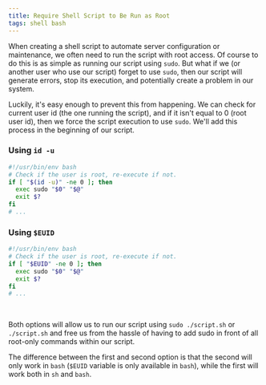 ```yaml
---
title: Require Shell Script to Be Run as Root
tags: shell bash
---
```


When creating a shell script to automate server configuration or maintenance, we often need to run the script with root access. Of course to do this is as simple as running our script using `sudo`. But what if we (or another user who use our script) forget to use `sudo`, then our script will generate errors, stop its execution, and potentially create a problem in our system.

Luckily, it's easy enough to prevent this from happening. We can check for current user id (the one running the script), and if it isn't equal to 0 (root user id), then we force the script execution to use `sudo`. We'll add this process in the beginning of our script.

### Using `id -u`
```bash
#!/usr/bin/env bash
# Check if the user is root, re-execute if not.
if [ "$(id -u)" -ne 0 ]; then
  exec sudo "$0" "$@"
  exit $?
fi
# ...
```

### Using `$EUID`
```bash
#!/usr/bin/env bash
# Check if the user is root, re-execute if not.
if [ "$EUID" -ne 0 ]; then
  exec sudo "$0" "$@"
  exit $?
fi
# ...
```

<br />

Both options will allow us to run our script using `sudo ./script.sh` or `./script.sh` and free us from the hassle of having to add sudo in front of all root-only commands within our script.

The difference between the first and second option is that the second will only work in `bash` (`$EUID` variable is only available in `bash`), while the first will work both in `sh` and `bash`.

